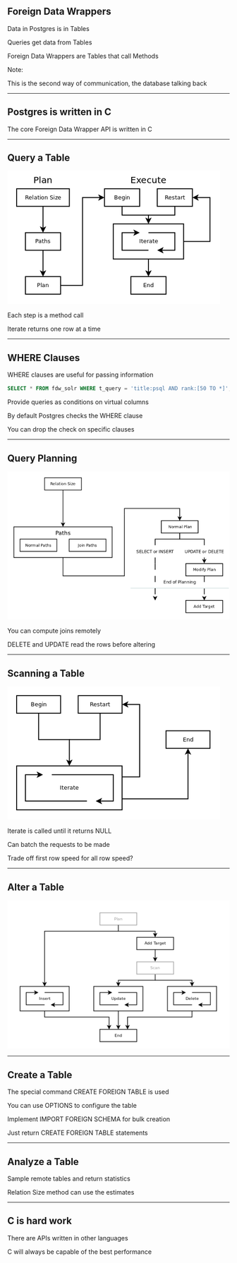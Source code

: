 ##  Foreign Data Wrappers

Data in Postgres is in Tables

Queries get data from Tables

Foreign Data Wrappers are Tables that call Methods

Note:

This is the second way of communication, the database talking back

---

##  Postgres is written in C

The core Foreign Data Wrapper API is written in C

---

##  Query a Table

![Query Flow Chart](resources/fdw-query.png)

Each step is a method call

Iterate returns one row at a time

---

##  WHERE Clauses

WHERE clauses are useful for passing information

```sql
SELECT * FROM fdw_solr WHERE t_query = 'title:psql AND rank:[50 TO *]';
```

Provide queries as conditions on virtual columns

By default Postgres checks the WHERE clause

You can drop the check on specific clauses

---

##  Query Planning

![Plan Flow Chart](resources/fdw-plan.png)

You can compute joins remotely

DELETE and UPDATE read the rows before altering

---

##  Scanning a Table

![Scan Flow Chart](resources/fdw-scan.png)

Iterate is called until it returns NULL

Can batch the requests to be made

Trade off first row speed for all row speed?

---

##  Alter a Table

![Alter Flow Chart](resources/fdw-alter.png)

---

##  Create a Table

The special command CREATE FOREIGN TABLE is used

You can use OPTIONS to configure the table

Implement IMPORT FOREIGN SCHEMA for bulk creation

Just return CREATE FOREIGN TABLE statements

---

##  Analyze a Table

Sample remote tables and return statistics

Relation Size method can use the estimates

---

##  C is hard work

There are APIs written in other languages

C will always be capable of the best performance
